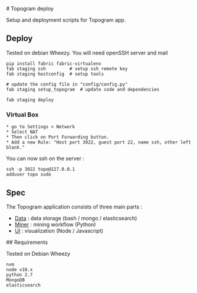 # Topogram deploy

Setup and deployment scripts for Topogram app.

## Deploy

Tested on debian Wheezy. You will need openSSH server and mail

    pip install fabric fabric-virtualenv
    fab staging ssh         # setup ssh remote key
    fab staging hostconfig  # setup tools
    
    # update the config file in "config/config.py" 
    fab staging setup_topogram  # update code and dependencies

    fab staging deploy


### Virtual Box

    * go to Settings > Network 
    * Select NAT
    * Then click on Port Forwarding button. 
    * Add a new Rule: "Host port 3022, guest port 22, name ssh, other left blank."

You can now ssh on the server : 

    ssh -p 3022 topo@127.0.0.1
    adduser topo sudo


## Spec

The Topogram application consists of three main parts :

* [Data](https://github.com/topogram/topogram-data)     : data storage (bash / mongo / elasticsearch)
* [Miner](https://github.com/topogram/topogram-miner)   : mining workflow (Python)
* [UI](https://github.com/topogram/topogram-ui)         : visualization (Node / Javascript)

## Requirements

Tested on Debian Wheezy

    nvm
    node v10.x
    python 2.7
    MongoDB
    elasticsearch
